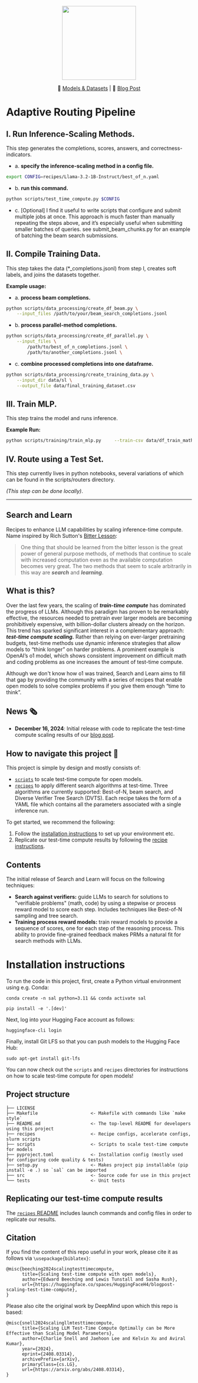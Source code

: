 <p align="center">
  <img style="width:200px" src="https://raw.githubusercontent.com/huggingface/search-and-learn/main/assets/logo.png">
</p>

<p align="center">
      🤗 <a href="https://huggingface.co/collections/HuggingFaceH4/scaling-test-time-compute-with-open-models-675c3b475a0d6eb4528fec23" target="_blank">Models & Datasets</a> |
      📃 <a href="https://huggingface.co/spaces/HuggingFaceH4/blogpost-scaling-test-time-compute" target="_blank">Blog Post</a>
</p>

# Adaptive Routing Pipeline

## I. Run Inference-Scaling Methods.
This step generates the completions, scores, answers, and correctness-indicators.

- a. **specify the inference-scaling method in a config file.**
```bash
export CONFIG=recipes/Llama-3.2-1B-Instruct/best_of_n.yaml
```

- b. **run this command.**
```bash
python scripts/test_time_compute.py $CONFIG
```

- c. [Optional] I find it useful to write scripts that configure and submit multiple jobs at once. This approach is much faster than manually repeating the steps above, and it’s especially useful when submitting smaller batches of queries. see submit_beam_chunks.py for an example of batching the beam search submissions.

## II. Compile Training Data.
This step takes the data (*_completions.jsonl) from step I, creates soft labels, and joins the datasets together.

**Example usage:**

- a. **process beam completions.**
  
```bash
python scripts/data_processing/create_df_beam.py \
    --input_files /path/to/your/beam_search_completions.jsonl
```

- b. **process parallel-method completions.**

```bash
python scripts/data_processing/create_df_parallel.py \
    --input_files \
        /path/to/best_of_n_completions.jsonl \
        /path/to/another_completions.jsonl \
```

- c. **combine processed completions into one dataframe.**

```bash
python scripts/data_processing/create_training_data.py \
    --input_dir data/sl \
    --output_file data/final_training_dataset.csv
```

## III. Train MLP.
This step trains the model and runs inference.

**Example Run:**  

```bash
python scripts/training/train_mlp.py     --train-csv data/df_train_math500.csv     --val-csv data/df_test_math500.csv   -pca-components 32  --model-type ‘bert’     --batch-size 64     --learning-rate 1e-4     --num-epochs 1     --hidden-dims 32 16     --pooling ‘cls’     --output-dir training-res/numinaMath/math500-hidden-dim-200
```

## IV. Route using a Test Set.
This step currently lives in python notebooks, several variations of which can be found in the scripts/routers directory.

*(This step can be done locally)*.

------

## Search and Learn

Recipes to enhance LLM capabilities by scaling inference-time compute. Name inspired by Rich Sutton's [Bitter Lesson](https://www.cs.utexas.edu/~eunsol/courses/data/bitter_lesson.pdf):

> One thing that should be learned from the bitter lesson is the great power of general purpose methods, of methods that continue to scale with increased computation even as the available computation becomes very great. The two methods that seem to scale arbitrarily in this way are _**search**_ and _**learning**_.

## What is this?

Over the last few years, the scaling of _**train-time compute**_ has dominated the progress of LLMs. Although this paradigm has proven to be remarkably effective, the resources needed to pretrain ever larger models are becoming prohibitively expensive, with billion-dollar clusters already on the horizon. This trend has sparked significant interest in a complementary approach: _**test-time compute scaling.**_ Rather than relying on ever-larger pretraining budgets, test-time methods use dynamic inference strategies that allow models to “think longer” on harder problems. A prominent example is OpenAI’s o1 model, which shows consistent improvement on difficult math and coding problems as one increases the amount of test-time compute.

Although we don't know how o1 was trained, Search and Learn aims to fill that gap by providing the community with a series of recipes that enable open models to solve complex problems if you give them enough “time to think”. 

## News 🗞️

* **December 16, 2024**: Initial release with code to replicate the test-time compute scaling results of our [blog post](https://huggingface.co/spaces/HuggingFaceH4/blogpost-scaling-test-time-compute).

## How to navigate this project 🧭

This project is simple by design and mostly consists of:

* [`scripts`](./scripts/) to scale test-time compute for open models. 
* [`recipes`](./recipes/) to apply different search algorithms at test-time. Three algorithms are currently supported: Best-of-N, beam search, and Diverse Verifier Tree Search (DVTS). Each recipe takes the form of a YAML file which contains all the parameters associated with a single inference run. 

To get started, we recommend the following:

1. Follow the [installation instructions](#installation-instructions) to set up your environment etc.
2. Replicate our test-time compute results by following the [recipe instructions](./recipes/README.md).

## Contents

The initial release of Search and Learn will focus on the following techniques:

* **Search against verifiers:** guide LLMs to search for solutions to "verifiable problems" (math, code) by using a stepwise or process reward model to score each step. Includes techniques like Best-of-N sampling and tree search.
* **Training process reward models:** train reward models to provide a sequence of scores, one for each step of the reasoning process. This ability to provide fine-grained feedback makes PRMs a natural fit for search methods with LLMs.


# Installation instructions

To run the code in this project, first, create a Python virtual environment using e.g. Conda:

```shell
conda create -n sal python=3.11 && conda activate sal
```

```shell
pip install -e '.[dev]'
```

Next, log into your Hugging Face account as follows:

```shell
huggingface-cli login
```

Finally, install Git LFS so that you can push models to the Hugging Face Hub:

```shell
sudo apt-get install git-lfs
```

You can now check out the `scripts` and `recipes` directories for instructions on how to scale test-time compute for open models!

## Project structure

```
├── LICENSE
├── Makefile                    <- Makefile with commands like `make style`
├── README.md                   <- The top-level README for developers using this project
├── recipes                     <- Recipe configs, accelerate configs, slurm scripts
├── scripts                     <- Scripts to scale test-time compute for models
├── pyproject.toml              <- Installation config (mostly used for configuring code quality & tests)
├── setup.py                    <- Makes project pip installable (pip install -e .) so `sal` can be imported
├── src                         <- Source code for use in this project
└── tests                       <- Unit tests
```

## Replicating our test-time compute results

The [`recipes` README](recipes/README.md) includes launch commands and config files in order to replicate our results.


## Citation

If you find the content of this repo useful in your work, please cite it as follows via `\usepackage{biblatex}`:

```
@misc{beeching2024scalingtesttimecompute,
      title={Scaling test-time compute with open models},
      author={Edward Beeching and Lewis Tunstall and Sasha Rush},
      url={https://huggingface.co/spaces/HuggingFaceH4/blogpost-scaling-test-time-compute},
}
```

Please also cite the original work by DeepMind upon which this repo is based:

```
@misc{snell2024scalingllmtesttimecompute,
      title={Scaling LLM Test-Time Compute Optimally can be More Effective than Scaling Model Parameters}, 
      author={Charlie Snell and Jaehoon Lee and Kelvin Xu and Aviral Kumar},
      year={2024},
      eprint={2408.03314},
      archivePrefix={arXiv},
      primaryClass={cs.LG},
      url={https://arxiv.org/abs/2408.03314}, 
}
```

